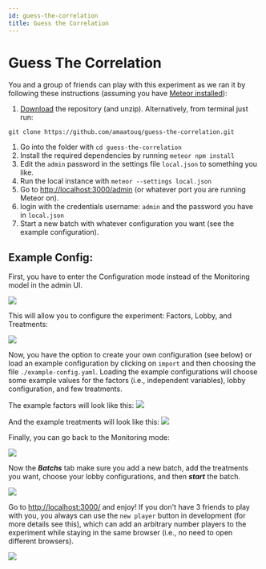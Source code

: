 ```yaml
---
id: guess-the-correlation
title: Guess the Correlation
---
```


# Guess The Correlation

You and a group of friends can play with this experiment as we ran it by following these instructions \(assuming you have [Meteor installed](https://www.meteor.com/install)\):

1. [Download](https://github.com/amaatouq/guess-the-correlation) the repository \(and unzip\). Alternatively, from terminal just run:

```text
git clone https://github.com/amaatouq/guess-the-correlation.git
```

1. Go into the folder with `cd guess-the-correlation`
2. Install the required dependencies by running `meteor npm install`
3. Edit the `admin` password in the settings file `local.json` to something you like.
4. Run the local instance with `meteor --settings local.json`
5. Go to [http://localhost:3000/admin](http://localhost:3000/admin) \(or whatever port you are running Meteor on\).
6. login with the credentials username: `admin` and the password you have in `local.json`
7. Start a new batch with whatever configuration you want \(see the example configuration\).

## Example Config:

First, you have to enter the Configuration mode instead of the Monitoring model in the admin UI.

![](https://github.com/amaatouq/guess-the-correlation/raw/master/readme_screenshots/configuration_mode.png)

This will allow you to configure the experiment: Factors, Lobby, and Treatments:

![](https://github.com/amaatouq/guess-the-correlation/raw/master/readme_screenshots/configuration_mode_inside.png)

Now, you have the option to create your own configuration \(see below\) or load an example configuration by clicking on `import` and then choosing the file `./example-config.yaml`. Loading the example configurations will choose some example values for the factors \(i.e., independent variables\), lobby configuration, and few treatments.

The example factors will look like this: ![](https://github.com/amaatouq/guess-the-correlation/raw/master/readme_screenshots/factors_example.png)

And the example treatments will look like this: ![](https://github.com/amaatouq/guess-the-correlation/raw/master/readme_screenshots/treatments_example.png)

Finally, you can go back to the Monitoring mode:

![](https://github.com/amaatouq/guess-the-correlation/raw/master/readme_screenshots/monitoring_mode.png)

Now the _**Batchs**_ tab make sure you add a new batch, add the treatments you want, choose your lobby configurations, and then _**start**_ the batch.

![](https://github.com/amaatouq/guess-the-correlation/raw/master/readme_screenshots/new_batch.png)

Go to [http://localhost:3000/](http://localhost:3000/) and enjoy! If you don't have 3 friends to play with you, you always can use the `new player` button in development \(for more details see this\), which can add an arbitrary number players to the experiment while staying in the same browser \(i.e., no need to open different browsers\).

![](https://github.com/amaatouq/guess-the-correlation/raw/master/readme_screenshots/game.png)

